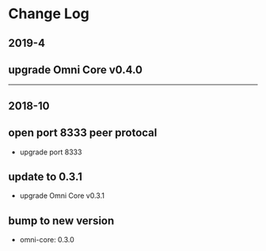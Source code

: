 # Change Log

## 2019-4
## upgrade Omni Core v0.4.0
------------------------------
## 2018-10
## open port 8333 peer protocal
 * upgrade port 8333
## update to 0.3.1
 * upgrade Omni Core v0.3.1
## bump to new version
 * omni-core: 0.3.0
